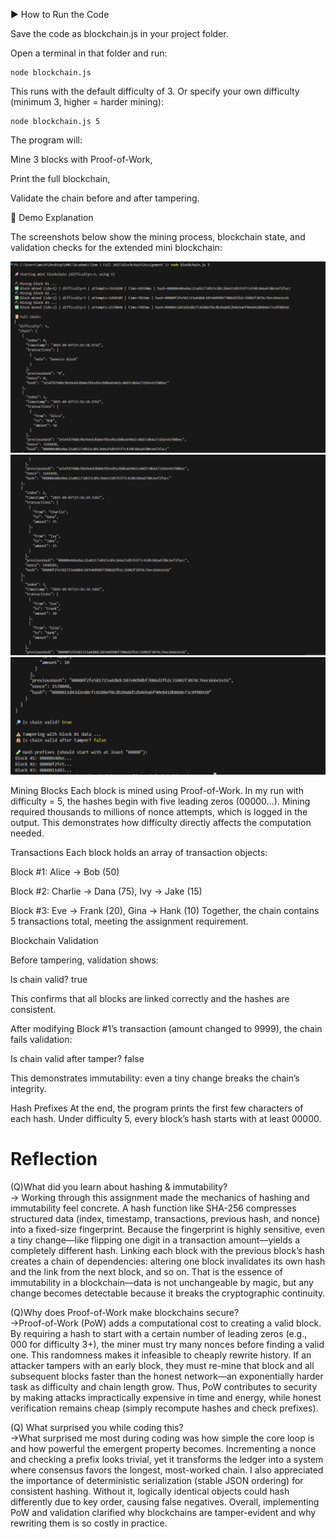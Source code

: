 ▶️ How to Run the Code

Save the code as blockchain.js in your project folder.

Open a terminal in that folder and run:

    node blockchain.js


This runs with the default difficulty of 3.
Or specify your own difficulty (minimum 3, higher = harder mining):

    node blockchain.js 5


The program will:

Mine 3 blocks with Proof-of-Work,

Print the full blockchain,

Validate the chain before and after tampering.

📸 Demo Explanation

The screenshots below show the mining process, blockchain state, and validation checks for the extended mini blockchain:

![Mining Output](./Screenshots/Shot1.png)
![Mining Output](./Screenshots/Shot2.png)
![Mining Output](./Screenshots/Shot3.png)

Mining Blocks
Each block is mined using Proof-of-Work. In my run with difficulty = 5, the hashes begin with five leading zeros (00000…). Mining required thousands to millions of nonce attempts, which is logged in the output. This demonstrates how difficulty directly affects the computation needed.

Transactions
Each block holds an array of transaction objects:

Block #1: Alice → Bob (50)

Block #2: Charlie → Dana (75), Ivy → Jake (15)

Block #3: Eve → Frank (20), Gina → Hank (10)
Together, the chain contains 5 transactions total, meeting the assignment requirement.

Blockchain Validation

Before tampering, validation shows:

Is chain valid? true


This confirms that all blocks are linked correctly and the hashes are consistent.

After modifying Block #1’s transaction (amount changed to 9999), the chain fails validation:

Is chain valid after tamper? false


This demonstrates immutability: even a tiny change breaks the chain’s integrity.

Hash Prefixes
At the end, the program prints the first few characters of each hash. Under difficulty 5, every block’s hash starts with at least 00000.





# Reflection 

(Q)What did you learn about hashing & immutability?<br>
-> Working through this assignment made the mechanics of hashing and immutability feel concrete. A hash function like SHA-256 compresses structured data (index, timestamp, transactions, previous hash, and nonce) into a fixed-size fingerprint. Because the fingerprint is highly sensitive, even a tiny change—like flipping one digit in a transaction amount—yields a completely different hash. Linking each block with the previous block’s hash creates a chain of dependencies: altering one block invalidates its own hash and the link from the next block, and so on. That is the essence of immutability in a blockchain—data is not unchangeable by magic, but any change becomes detectable because it breaks the cryptographic continuity.

(Q)Why does Proof-of-Work make blockchains secure?<br>
->Proof-of-Work (PoW) adds a computational cost to creating a valid block. By requiring a hash to start with a certain number of leading zeros (e.g., 000 for difficulty 3+), the miner must try many nonces before finding a valid one. This randomness makes it infeasible to cheaply rewrite history. If an attacker tampers with an early block, they must re-mine that block and all subsequent blocks faster than the honest network—an exponentially harder task as difficulty and chain length grow. Thus, PoW contributes to security by making attacks impractically expensive in time and energy, while honest verification remains cheap (simply recompute hashes and check prefixes).

(Q) What surprised you while coding this?<br>
->What surprised me most during coding was how simple the core loop is and how powerful the emergent property becomes. Incrementing a nonce and checking a prefix looks trivial, yet it transforms the ledger into a system where consensus favors the longest, most-worked chain. I also appreciated the importance of deterministic serialization (stable JSON ordering) for consistent hashing. Without it, logically identical objects could hash differently due to key order, causing false negatives. Overall, implementing PoW and validation clarified why blockchains are tamper-evident and why rewriting them is so costly in practice.
